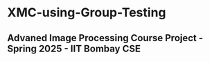 # XMC-using-Group-Testing

## Advaned Image Processing Course Project - Spring 2025 - IIT Bombay CSE
